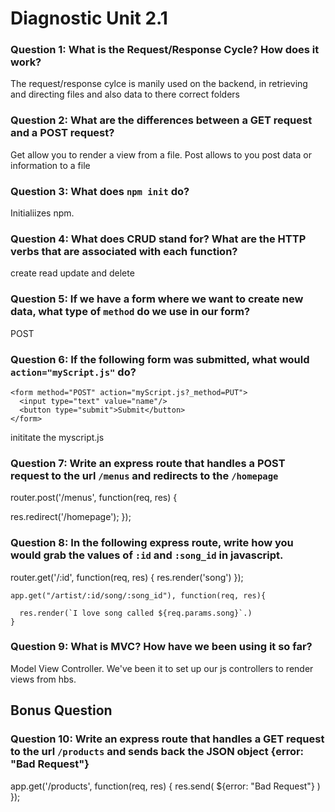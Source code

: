 # Diagnostic Unit 2.1

### Question 1: What is the Request/Response Cycle?  How does it work?

The request/response cylce is manily used on the backend, in retrieving and
directing files and also data to there correct folders

### Question 2: What are the differences between a GET request and a POST request?

Get allow you to render a view from a file. Post allows to you post data or information
to a file

### Question 3: What does `npm init` do?
Initialiizes npm.

### Question 4: What does CRUD stand for?  What are the HTTP verbs that are associated with each function?

create read update and delete

### Question 5: If we have a form where we want to create new data, what type of `method` do we use in our form?

POST
### Question 6: If the following form was submitted, what would `action="myScript.js"` do?

```
<form method="POST" action="myScript.js?_method=PUT">
  <input type="text" value="name"/>
  <button type="submit">Submit</button>
</form>
```
inititate the myscript.js

### Question 7: Write an express route that handles a POST request to the url `/menus` and redirects to the `/homepage`


router.post('/menus', function(req, res) {

  res.redirect('/homepage');
});

### Question 8: In the following express route, write how you would grab the values of `:id` and `:song_id` in javascript.
router.get('/:id', function(req, res) {
  res.render('song')
});
```
app.get("/artist/:id/song/:song_id"), function(req, res){

  res.render(`I love song called ${req.params.song}`.)
}
```

### Question 9: What is MVC? How have we been using it so far?

Model View Controller. We've been it to set up our js controllers to render views from hbs.

## Bonus Question

### Question 10: Write an express route that handles a GET request to the url `/products` and sends back the JSON object {error: "Bad Request"}

app.get('/products', function(req, res) {
  res.send( ${error: "Bad Request"} )
});
